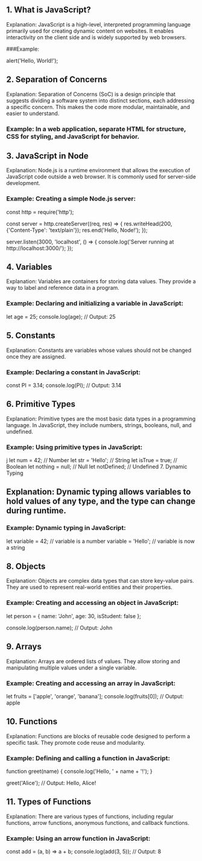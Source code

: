 ## 1. What is JavaScript?
Explanation: JavaScript is a high-level, interpreted programming language primarily used for creating dynamic content on websites. It enables interactivity on the client side and is widely supported by web browsers.

###Example: 

alert('Hello, World!');

## 2. Separation of Concerns
Explanation: Separation of Concerns (SoC) is a design principle that suggests dividing a software system into distinct sections, each addressing a specific concern. This makes the code more modular, maintainable, and easier to understand.

### Example: In a web application, separate HTML for structure, CSS for styling, and JavaScript for behavior.

## 3. JavaScript in Node
Explanation: Node.js is a runtime environment that allows the execution of JavaScript code outside a web browser. It is commonly used for server-side development.

### Example: Creating a simple Node.js server:

const http = require('http');

const server = http.createServer((req, res) => {
  res.writeHead(200, {'Content-Type': 'text/plain'});
  res.end('Hello, Node!');
});

server.listen(3000, 'localhost', () => {
  console.log('Server running at http://localhost:3000/');
});
## 4. Variables
Explanation: Variables are containers for storing data values. They provide a way to label and reference data in a program.

### Example: Declaring and initializing a variable in JavaScript:

let age = 25;
console.log(age);  // Output: 25
## 5. Constants
Explanation: Constants are variables whose values should not be changed once they are assigned.

### Example: Declaring a constant in JavaScript:

const PI = 3.14;
console.log(PI);  // Output: 3.14
## 6. Primitive Types
Explanation: Primitive types are the most basic data types in a programming language. In JavaScript, they include numbers, strings, booleans, null, and undefined.

### Example: Using primitive types in JavaScript:

j
let num = 42;          // Number
let str = 'Hello';     // String
let isTrue = true;     // Boolean
let nothing = null;    // Null
let notDefined;        // Undefined
7. Dynamic Typing
## Explanation: Dynamic typing allows variables to hold values of any type, and the type can change during runtime.

### Example: Dynamic typing in JavaScript:

let variable = 42;    // variable is a number
variable = 'Hello';   // variable is now a string
## 8. Objects
Explanation: Objects are complex data types that can store key-value pairs. They are used to represent real-world entities and their properties.

### Example: Creating and accessing an object in JavaScript:

let person = {
  name: 'John',
  age: 30,
  isStudent: false
};

console.log(person.name);  // Output: John
## 9. Arrays
Explanation: Arrays are ordered lists of values. They allow storing and manipulating multiple values under a single variable.

### Example: Creating and accessing an array in JavaScript:

let fruits = ['apple', 'orange', 'banana'];
console.log(fruits[0]);  // Output: apple
## 10. Functions
Explanation: Functions are blocks of reusable code designed to perform a specific task. They promote code reuse and modularity.

### Example: Defining and calling a function in JavaScript:

function greet(name) {
  console.log('Hello, ' + name + '!');
}

greet('Alice');  // Output: Hello, Alice!
## 11. Types of Functions
Explanation: There are various types of functions, including regular functions, arrow functions, anonymous functions, and callback functions.

### Example: Using an arrow function in JavaScript:


const add = (a, b) => a + b;
console.log(add(3, 5));  // Output: 8
